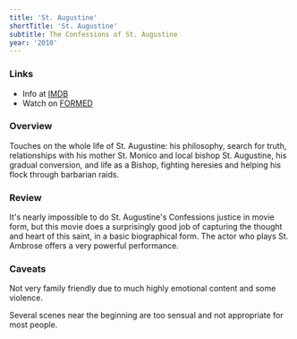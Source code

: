 ```yaml
---
title: 'St. Augustine'
shortTitle: 'St. Augustine'
subtitle: The Confessions of St. Augustine
year: '2010'
---
```


### Links

* Info at [IMDB](https://www.imdb.com/title/tt1327890/)
* Watch on [FORMED](https://watch.formed.org/restless-heart)

### Overview

Touches on the whole life of St. Augustine: his philosophy, search for truth, relationships with his mother St. Monico and local bishop St. Augustine, his gradual conversion, and life as a Bishop, fighting heresies and helping his flock through barbarian raids.

### Review

It's nearly impossible to do St. Augustine's Confessions justice in movie form, but this movie does a surprisingly good job of capturing the thought and heart of this saint, in a basic biographical form. The actor who plays St. Ambrose offers a very powerful performance.

### Caveats

Not very family friendly due to much highly emotional content and some violence.

Several scenes near the beginning are too sensual and not appropriate for most people.
